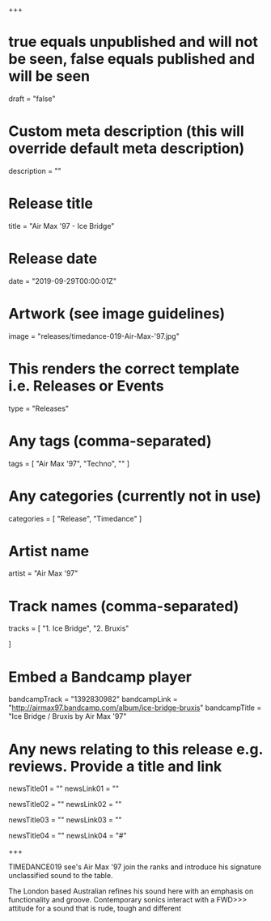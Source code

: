 +++

# true equals unpublished and will not be seen, false equals published and will be seen
draft = "false"

# Custom meta description (this will override default meta description)
description = ""

# Release title
title = "Air Max '97 - Ice Bridge"

# Release date
date = "2019-09-29T00:00:01Z"

# Artwork (see image guidelines)
image = "releases/timedance-019-Air-Max-'97.jpg"

# This renders the correct template i.e. Releases or Events
type = "Releases"

# Any tags (comma-separated)
tags = [ 
	"Air Max '97", 
	"Techno",
	""
]

# Any categories (currently not in use)
categories = [ 
	"Release", 
	"Timedance" 
]

# Artist name
artist = "Air Max '97"

# Track names (comma-separated)
tracks = [
	"1. Ice Bridge",
	"2. Bruxis"
	
]

# Embed a Bandcamp player
bandcampTrack = "1392830982"
bandcampLink = "http://airmax97.bandcamp.com/album/ice-bridge-bruxis"
bandcampTitle = "Ice Bridge / Bruxis by Air Max '97"

# Any news relating to this release e.g. reviews. Provide a title and link
newsTitle01 = ""
newsLink01 = ""

newsTitle02 = ""
newsLink02 = ""

newsTitle03 = ""
newsLink03 = ""

newsTitle04 = ""
newsLink04 = "#"

+++

<!-- Provide a summary/statement below -->
TIMEDANCE019 see's Air Max '97 join the ranks and introduce his signature unclassified sound to the table. 

The London based Australian refines his sound here with an emphasis on functionality and groove. Contemporary sonics interact with a FWD>>> attitude for a sound that is rude, tough and different

